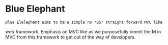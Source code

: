 Blue Elephant
=============
	Blue Elelephant aims to be a simple no *BS* straight forward MVC like
web framework. Emphasis on MVC like as we purposefully ommit the M in MVC from
this framework to get out of the way of developers.

